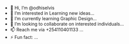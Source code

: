 - 👋 Hi, I’m @odhiselvis
- 👀 I’m interested in Learning new ideas...
- 🌱 I’m currently learning Graphic Design...
- 💞️ I’m looking to collaborate on interested individuals...
- 📫 Reach me via +254110401133 ...
- ⚡ Fun fact:  ...

<!---
odhiselvis/odhiselvis is a ✨ special ✨ repository because its `README.md` (this file) appears on your GitHub profile.
You can click the Preview link to take a look at your changes.
--->
